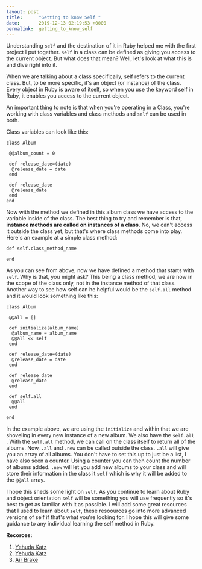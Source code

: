 ```yaml
---
layout: post
title:      "Getting to know Self "
date:       2019-12-13 02:19:53 +0000
permalink:  getting_to_know_self
---
```


Understanding `self` and the destination of it in Ruby helped me with the first project I put together. `self` in a class can be defined as giving you access to the current object. But what does that mean? Well, let's look at what this is and dive right into it. 

When we are talking about a class specifically, self refers to the current class. But, to be more specific, it's an object (or instance) of the class.  Every object in Ruby is aware of itself, so when you use the keyword self in Ruby, it enables you access to the current object. 

An important thing to note is that when you're operating in a Class, you're working with class variables and class methods and `self` can be used in both. 

Class variables can look like this:

    class Album
 
     @@album_count = 0
 
     def release_date=(date)
      @release_date = date
     end
 
     def release_date
      @release_date
     end
    end
		
Now with the method we defined in this album class we have access to the variable inside of the class. The best thing to try and remember is that, **instance methods are called on instances of a class**. No, we can't access it outside the class yet, but that's where class methods come into play. Here's an example at a simple class method:

    def self.class_method_name
 
    end
		
As you can see from above, now we have defined a method that starts with `self`.  Why is that, you might ask? This being a class method, we are now in the scope of the class only, not in the instance method of that class. Another way to see how self  can he helpful would be the `self.all` method and it would look something like this:

    class Album
 
     @@all = []
		 
	 def initialize(album_name)
	  @album_name = album_name
	  @@all << self
	 end
 
     def release_date=(date)
      @release_date = date
     end
 
     def release_date
      @release_date
     end
		 
	 def self.all
	  @@all
	 end
	
    end
		
In the example above, we are using the `initialize`  and within that we are shoveling in every new instance of a new album. We also have the `self.all` . With the `self.all` method, we can call on the class itself to return all of the albums. Now, `.all` and `.new` can be called outside the class. `.all` will give you an array of all albums. You don't have to set this up to just be a list, I have also seen a counter. Using a counter you can then count the number of albums added. `.new` will let you add new albums to your class and will store their information in the class it `self`  which is why it will be added to the `@@all` array. 

I hope this sheds some light on `self`. As you continue to learn about Ruby and object orientation `self` will be something you will use frequently so it's best to get as familiar with it as possible. I will add some great resources that I used to learn about `self`, these resoources go into more advanced versions of self if that's what you're looking for. I hope this will give some guidance to any individual learning the self method in Ruby. 

**Recorces:**
1.  [Yehuda Katz](https://blog.yugui.jp/entry/846)
2.  [Yehuda Katz](https://yehudakatz.com/2009/11/15/metaprogramming-in-ruby-its-all-about-the-self/)
3.  [Air Brake](https://airbrake.io/blog/ruby/self-ruby-overview)

		

		



